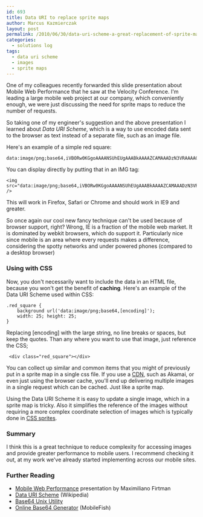 ```yaml
---
id: 693
title: Data URI to replace sprite maps
author: Marcus Kazmierczak
layout: post
permalink: /2010/06/30/data-uri-scheme-a-great-replacement-of-sprite-maps/
categories:
  - solutions log
tags:
  - data uri scheme
  - images
  - sprite maps
---
```

One of my colleagues recently forwarded this slide presentation about Mobile Web Performance that he saw at the Velocity Conference. I'm leading a large mobile web project at our company, which conveniently enough, we were just discussing the need for sprite maps to reduce the number of requests.

So taking one of my engineer's suggestion and the above presentation I learned about *Data URI Scheme*, which is a way to use encoded data sent to the browser as text instead of a separate file, such as an image file.

Here's an example of a simple red square:

    data:image/png;base64,iVBORw0KGgoAAAANSUhEUgAAABkAAAAZCAMAAADzN3VRAAAAGXRFWHRTb2Z0d2FyZQBBZG9iZSBJbWFnZVJlYWR5ccllPAAAAAZQTFRF/wAAAAAAQaMSAwAAABJJREFUeNpiYBgFo2AwAIAAAwACigABtnCV2AAAAABJRU5ErkJggg==


You can display directly by putting that in an IMG tag:

    <img src="data:image/png;base64,iVBORw0KGgoAAAANSUhEUgAAABkAAAAZCAMAAADzN3VRAAAAGXRFWHRTb2Z0d2FyZQBBZG9iZSBJbWFnZVJlYWR5ccllPAAAAAZQTFRF/wAAAAAAQaMSAwAAABJJREFUeNpiYBgFo2AwAIAAAwACigABtnCV2AAAAABJRU5ErkJggg==" />


This will work in Firefox, Safari or Chrome and should work in IE9 and greater.

So once again our cool new fancy technique can't be used because of browser support, right? Wrong, IE is a fraction of the mobile web market. It is dominated by webkit browsers, which do support it. Particularly nice since mobile is an area where every requests makes a difference, considering the spotty networks and under powered phones (compared to a desktop browser)

### Using with CSS

Now, you don't necessarily want to include the data in an HTML file, because you won't get the benefit of **caching**. Here's an example of the Data URI Scheme used within CSS:

    .red_square {
        background url('data:image/png;base64,[encoding]');
        width: 25; height: 25;
    }

Replacing [encoding] with the large string, no line breaks or spaces, but keep the quotes. Than any where you want to use that image, just reference the CSS;

     <div class="red_square"></div>


You can collect up similar and common items that you might of previously put in a sprite map in a single css file. If you use a [CDN][1], such as Akamai, or even just using the browser cache, you'll end up delivering multiple images in a single request which can be cached. Just like a sprite map.

Using the Data URI Scheme it is easy to update a single image, which in a sprite map is tricky. Also it simplifies the reference of the images without requiring a more complex coordinate selection of images which is typically done in [CSS sprites][2].

### Summary

I think this is a great technique to reduce complexity for accessing images and provide greater performance to mobile users. I recommend checking it out, at my work we've already started implementing across our mobile sites.

### Further Reading

  * [Mobile Web Performance][3] presentation by Maximiliano Firtman
  * [Data URI Scheme][4] (Wikipedia)
  * [Base64 Unix Utility][5]
  * [Online Base64 Generator][6] (MobileFish)

 [1]: http://en.wikipedia.org/wiki/Content_delivery_network
 [2]: http://alistapart.com/article/sprites
 [3]: http://www.slideshare.net/firt/mobile-web-high-performance"
 [4]: http://en.wikipedia.org/wiki/Data_URI_scheme
 [5]: http://www.fourmilab.ch/webtools/base64/
 [6]: http://www.mobilefish.com/services/base64/base64.php
